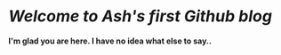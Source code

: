 # *Welcome to Ash's first Github blog*

**I'm glad you are here. I have no idea what else to say..**
